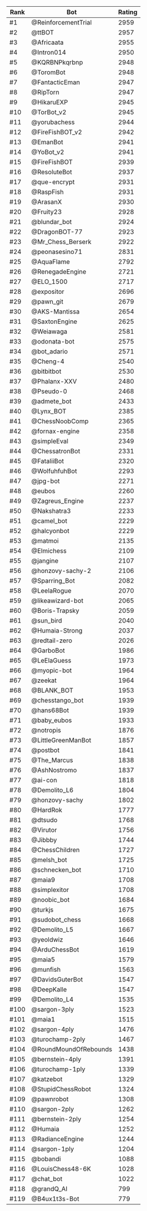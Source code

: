 Rank|Bot|Rating
---|---|---
#1|@ReinforcementTrial|2959
#2|@ttBOT|2957
#3|@Africaata|2955
#4|@Intron014|2950
#5|@KQRBNPkqrbnp|2948
#6|@ToromBot|2948
#7|@FantacticEman|2947
#8|@RipTorn|2947
#9|@HikaruEXP|2945
#10|@TorBot_v2|2945
#11|@yorubachess|2944
#12|@FireFishBOT_v2|2942
#13|@EmanBot|2941
#14|@YoBot_v2|2941
#15|@FireFishBOT|2939
#16|@ResoluteBot|2937
#17|@que-encrypt|2931
#18|@RaspFish|2931
#19|@ArasanX|2930
#20|@Fruity23|2928
#21|@blundar_bot|2924
#22|@DragonBOT-77|2923
#23|@Mr_Chess_Berserk|2922
#24|@peonasesino71|2831
#25|@AquaFlame|2792
#26|@RenegadeEngine|2721
#27|@ELO_1500|2717
#28|@expositor|2696
#29|@pawn_git|2679
#30|@AKS-Mantissa|2654
#31|@SaxtonEngine|2625
#32|@Weiawaga|2581
#33|@odonata-bot|2575
#34|@bot_adario|2571
#35|@Cheng-4|2540
#36|@bitbitbot|2530
#37|@Phalanx-XXV|2480
#38|@Pseudo-0|2468
#39|@admete_bot|2433
#40|@Lynx_BOT|2385
#41|@ChessNoobComp|2365
#42|@fornax-engine|2358
#43|@simpleEval|2349
#44|@ChessatronBot|2331
#45|@FataliiBot|2320
#46|@WolfuhfuhBot|2293
#47|@jpg-bot|2271
#48|@eubos|2260
#49|@Zagreus_Engine|2237
#50|@Nakshatra3|2233
#51|@camel_bot|2229
#52|@halcyonbot|2229
#53|@matmoi|2135
#54|@Elmichess|2109
#55|@jangine|2107
#56|@honzovy-sachy-2|2106
#57|@Sparring_Bot|2082
#58|@LeelaRogue|2070
#59|@likeawizard-bot|2065
#60|@Boris-Trapsky|2059
#61|@sun_bird|2040
#62|@Humaia-Strong|2037
#63|@redtail-zero|2026
#64|@GarboBot|1986
#65|@LeElaGuess|1973
#66|@myopic-bot|1964
#67|@zeekat|1964
#68|@BLANK_BOT|1953
#69|@chesstango_bot|1939
#70|@hans68Bot|1939
#71|@baby_eubos|1933
#72|@notropis|1876
#73|@LittleGreenManBot|1857
#74|@postbot|1841
#75|@The_Marcus|1838
#76|@AshNostromo|1837
#77|@ai-con|1818
#78|@Demolito_L6|1804
#79|@honzovy-sachy|1802
#80|@HardRok|1777
#81|@dtsudo|1768
#82|@Virutor|1756
#83|@Jibbby|1744
#84|@ChessChildren|1727
#85|@melsh_bot|1725
#86|@schnecken_bot|1710
#87|@maia9|1708
#88|@simplexitor|1708
#89|@noobic_bot|1684
#90|@turkjs|1675
#91|@sudobot_chess|1668
#92|@Demolito_L5|1667
#93|@yeoldwiz|1646
#94|@ArduChessBot|1619
#95|@maia5|1579
#96|@munfish|1563
#97|@DavidsGuterBot|1547
#98|@DeepKalle|1547
#99|@Demolito_L4|1535
#100|@sargon-3ply|1523
#101|@maia1|1515
#102|@sargon-4ply|1476
#103|@turochamp-2ply|1467
#104|@RoundMoundOfRebounds|1438
#105|@bernstein-4ply|1391
#106|@turochamp-1ply|1339
#107|@katzebot|1329
#108|@StupidChessRobot|1324
#109|@pawnrobot|1308
#110|@sargon-2ply|1262
#111|@bernstein-2ply|1254
#112|@Humaia|1252
#113|@RadianceEngine|1244
#114|@sargon-1ply|1204
#115|@bobandi|1088
#116|@LouisChess48-6K|1028
#117|@chat_bot|1022
#118|@grandQ_AI|799
#119|@B4ux1t3s-Bot|779
